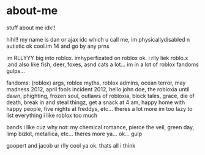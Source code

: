 # about-me
stuff about me idk!!

hihi!! my name is dan or ajax idc which u call me, im physicallydisabled n autistic ok cool.im 14 and go by any prns

im RLLYYY big into roblox. imhyperfixated on roblox ok. i rlly liek roblo.x .and also like fish, deer, foxes, asnd cats a lot... im in a lot of roblox fandoms gulps...

fandoms: (roblox) args, roblox myths, roblox admins, ocean terror, may madness 2012, april fools incident 2012, hello john doe, the robloxia until dawn, phighting, frozen soul, outlaws of robloxia, block tales, grace, die of death, break in and steal thingz, get a snack at 4 am, happy home with happy people, five nights at freddys, etc... theres a lot more im too lazy to list everything i like roblox too much

bands i like cuz why not: my chemical romance, pierce the veil, green day, limp bizkit, metallica, etc... theres more ya... ok... gulp

goopert and jacob ur rlly cool ya ok. thats all i think
